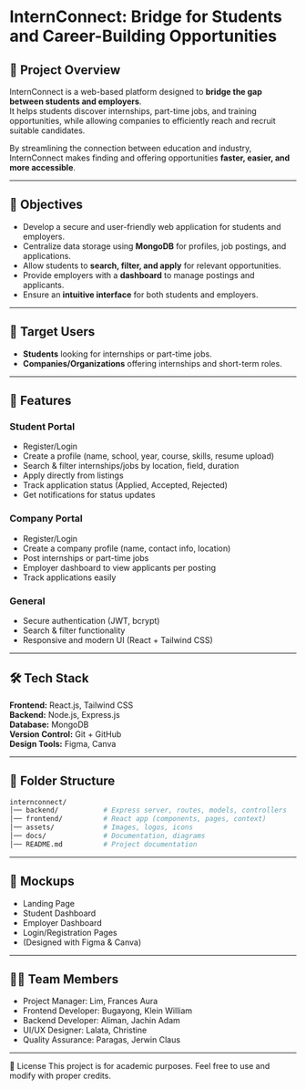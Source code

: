 # InternConnect: Bridge for Students and Career-Building Opportunities

## 📌 Project Overview
InternConnect is a web-based platform designed to **bridge the gap between students and employers**.  
It helps students discover internships, part-time jobs, and training opportunities, while allowing companies to efficiently reach and recruit suitable candidates.  

By streamlining the connection between education and industry, InternConnect makes finding and offering opportunities **faster, easier, and more accessible**.

---

## 🎯 Objectives
- Develop a secure and user-friendly web application for students and employers.
- Centralize data storage using **MongoDB** for profiles, job postings, and applications.
- Allow students to **search, filter, and apply** for relevant opportunities.
- Provide employers with a **dashboard** to manage postings and applicants.
- Ensure an **intuitive interface** for both students and employers.

---

## 👥 Target Users
- **Students** looking for internships or part-time jobs.  
- **Companies/Organizations** offering internships and short-term roles.

---

## 🚀 Features
### Student Portal
- Register/Login  
- Create a profile (name, school, year, course, skills, resume upload)  
- Search & filter internships/jobs by location, field, duration  
- Apply directly from listings  
- Track application status (Applied, Accepted, Rejected)  
- Get notifications for status updates  

### Company Portal
- Register/Login  
- Create a company profile (name, contact info, location)  
- Post internships or part-time jobs  
- Employer dashboard to view applicants per posting  
- Track applications easily  

### General
- Secure authentication (JWT, bcrypt)  
- Search & filter functionality  
- Responsive and modern UI (React + Tailwind CSS)  

---

## 🛠️ Tech Stack
**Frontend:** React.js, Tailwind CSS  
**Backend:** Node.js, Express.js  
**Database:** MongoDB  
**Version Control:** Git + GitHub  
**Design Tools:** Figma, Canva  

---

## 📂 Folder Structure
```bash
internconnect/
│── backend/           # Express server, routes, models, controllers
│── frontend/          # React app (components, pages, context)
│── assets/            # Images, logos, icons
│── docs/              # Documentation, diagrams
│── README.md          # Project documentation
```
---

## 📸 Mockups

- Landing Page
- Student Dashboard
- Employer Dashboard
- Login/Registration Pages
- (Designed with Figma & Canva)

---

## 👨‍💻 Team Members

- Project Manager: Lim, Frances Aura
- Frontend Developer: Bugayong, Klein William
- Backend Developer: Aliman, Jachin Adam
- UI/UX Designer: Lalata, Christine
- Quality Assurance: Paragas, Jerwin Claus  

---

📜 License
This project is for academic purposes.
Feel free to use and modify with proper credits.
